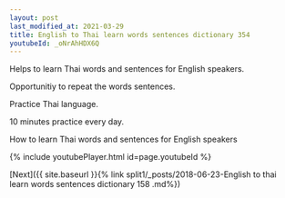 ```yaml
---
layout: post
last_modified_at: 2021-03-29
title: English to Thai learn words sentences dictionary 354 
youtubeId: _oNrAhHDX6Q
---
```

 
 
Helps to learn Thai words and sentences for English speakers.

Opportunitiy to repeat the words sentences. 

Practice Thai language. 
 
10 minutes practice every day. 
 
How to learn Thai words and sentences for English speakers 
 
{% include youtubePlayer.html id=page.youtubeId %}
 
 
[Next]({{ site.baseurl }}{% link  split1/_posts/2018-06-23-English to thai learn words sentences dictionary 158 .md%})
 
